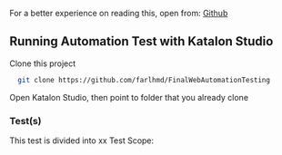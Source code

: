 For a better experience on reading this, open from: [Github](https://github.com/farlhmd/FinalWebAutomationTesting)


## Running Automation Test with Katalon Studio


Clone this project
```bash
  git clone https://github.com/farlhmd/FinalWebAutomationTesting
```
Open Katalon Studio, then point to folder that you already clone
### Test(s)

This test is divided into xx Test Scope:
